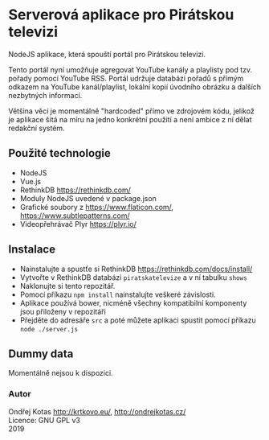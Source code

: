 Serverová aplikace pro Pirátskou televizi
=========================================
NodeJS aplikace, která spouští portál pro Pirátskou televizi.

Tento portál nyní umožňuje agregovat YouTube kanály a playlisty pod tzv. pořady pomocí YouTube RSS.
Portál udržuje databázi pořadů s přímým odkazem na YouTube kanál/playlist, lokální kopií úvodního obrázku a dalších nezbytných informací.

Většina věcí je momentálně "hardcoded" přímo ve zdrojovém kódu, jelikož je aplikace šitá na míru na jedno konkrétní použití a není ambice z ní dělat redakční systém.

## Použité technologie
- NodeJS
- Vue.js
- RethinkDB https://rethinkdb.com/
- Moduly NodeJS uvedené v package.json
- Grafické soubory z https://www.flaticon.com/, https://www.subtlepatterns.com/
- Videopřehrávač Plyr https://plyr.io/

## Instalace
- Nainstalujte a spustťe si RethinkDB https://rethinkdb.com/docs/install/
- Vytvořte v RethinkDB databázi `piratskatelevize` a v ní tabulku `shows`
- Naklonujte si tento repozitář.
- Pomocí příkazu `npm install` nainstalujte veškeré závislosti.
- Aplikace používá bower, nicméně všechny kompatibilní komponenty jsou přiloženy v repozitáři
- Přejděte do adresáře `src` a poté můžete aplikaci spustit pomocí příkazu `node ./server.js`

## Dummy data
Momentálně nejsou k dispozici.

### Autor
Ondřej Kotas http://krtkovo.eu/, http://ondrejkotas.cz/      
Licence: GNU GPL v3    
2019
